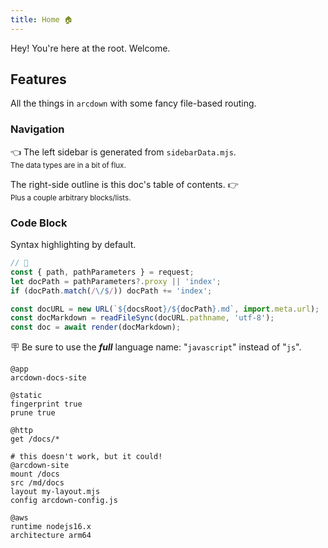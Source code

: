 ```yaml
---
title: Home 🏠
---
```


Hey! You're here at the root. Welcome.

## Features

All the things in `arcdown` with some fancy file-based routing.

### Navigation

👈 The left sidebar is generated from `sidebarData.mjs`.  
<small>The data types are in a bit of flux.</small>

The right-side outline is this doc's table of contents. 👉  
<small>Plus a couple arbitrary blocks/lists.</small>

### Code Block

Syntax highlighting by default.

```javascript
// 👀
const { path, pathParameters } = request;
let docPath = pathParameters?.proxy || 'index';
if (docPath.match(/\/$/)) docPath += 'index';

const docURL = new URL(`${docsRoot}/${docPath}.md`, import.meta.url);
const docMarkdown = readFileSync(docURL.pathname, 'utf-8');
const doc = await render(docMarkdown);
```

🪧 Be sure to use the **_full_** language name: "`javascript`" instead of "`js`".

```arc
@app
arcdown-docs-site

@static
fingerprint true
prune true

@http
get /docs/*

# this doesn't work, but it could!
@arcdown-site
mount /docs
src /md/docs
layout my-layout.mjs
config arcdown-config.js

@aws
runtime nodejs16.x
architecture arm64
```
